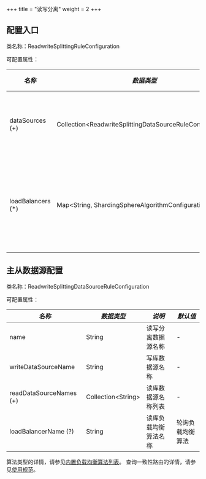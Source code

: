 +++
title = "读写分离"
weight = 2
+++

## 配置入口

类名称：ReadwriteSplittingRuleConfiguration

可配置属性：

| *名称*             | *数据类型*                                                   | *说明*            |
| ----------------- | ----------------------------------------------------------- | ----------------- |
| dataSources (+)   | Collection\<ReadwriteSplittingDataSourceRuleConfiguration\> | 读写数据源配置      |
| loadBalancers (*) | Map\<String, ShardingSphereAlgorithmConfiguration\>         | 从库负载均衡算法配置 |

## 主从数据源配置

类名称：ReadwriteSplittingDataSourceRuleConfiguration

可配置属性：

| *名称*                     | *数据类型*             | *说明*              | *默认值*       |
| -------------------------- | -------------------- | ------------------- | ------------- |
| name                       | String               | 读写分离数据源名称    | -             |
| writeDataSourceName        | String               | 写库数据源名称        | -             |
| readDataSourceNames (+)    | Collection\<String\> | 读库数据源名称列表    | -             |
| loadBalancerName (?)       | String               | 读库负载均衡算法名称  | 轮询负载均衡算法 |

算法类型的详情，请参见[内置负载均衡算法列表](/cn/user-manual/shardingsphere-jdbc/builtin-algorithm/load-balance)。
查询一致性路由的详情，请参见[使用规范](/cn/features/readwrite-splitting/use-norms)。
